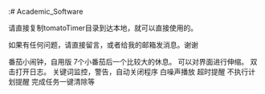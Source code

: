 :# Academic_Software

请直接复制tomatoTimer目录到达本地，就可以直接使用的。

如果有任何问题，请直接留言，或者给我的邮箱发消息。谢谢

番茄小闹钟，自用版
7个小番茄后一个比较大的休息。
可以对界面进行伸缩。
双击打开日志。
关键词监控，警告，自动关闭程序
白噪声播放
超时提醒
不执行计划提醒
完成任务一键清除等
